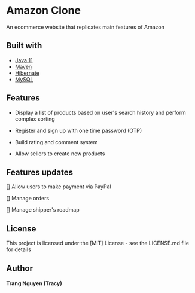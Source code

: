 # Amazon Clone

An ecommerce website that replicates main features of Amazon

## Built with
* [Java 11](https://www.java.com/en/)
* [Maven](https://maven.apache.org/)
* [Hibernate](https://hibernate.org/orm/releases/)
* [MySQL](https://www.mysql.com/)



## Features
* Display a list of products based on user's search history and perform complex sorting

* Register and sign up with one time password (OTP)

* Build rating and comment system

* Allow sellers to create new products



## Features updates

[] Allow users to make payment via PayPal

[] Manage orders

[] Manage shipper's roadmap


## License

This project is licensed under the [MIT] License - see the LICENSE.md file for details

## Author
#### Trang Nguyen (Tracy)
